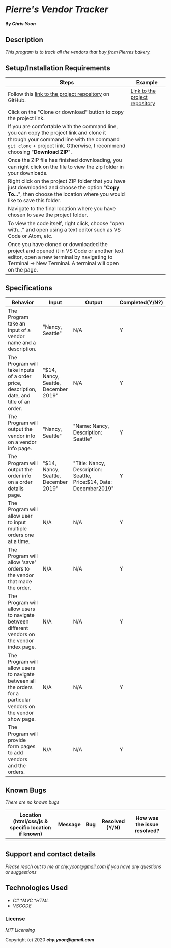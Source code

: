 # _Pierre's Vendor Tracker_

#### By _**Chris Yoon**_

## Description
_This program is to track all the vendors that buy from Pierres bakery._

## Setup/Installation Requirements

| Steps | Example |
| -------- | ----- |
| Follow this [link to the project repository](https://github.com/chyoon2/VendorTracker) on GitHub.   |  [Link to the project repository](https://github.com/chyoon2/VendorTracker)  |    
| Click on the "Clone or download" button to copy the project link.   |      |   
| If you are comfortable with the command line, you can copy the project link and clone it through your command line with the command `git clone` + project link. Otherwise, I recommend choosing "**Download ZIP**".   |    |   
|  Once the ZIP file has finished downloading, you can right click on the file to view the zip folder in your downloads.   |     |   
| Right click on the project ZIP folder that you have just downloaded and choose the option "**Copy To...**", then choose the location where you would like to save this folder.    |     |   
| Navigate to the final location where you have chosen to save the project folder.   |    |   
| To view the code itself, right click, choose "open with..." and open using a text editor such as VS Code or Atom, etc.   |     |
|  Once you have cloned or downloaded the project and opened it in VS Code or another text editor, open a new terminal by navigating to Terminal -> New Terminal. A terminal will open on the page.  |

## Specifications

| Behavior | Input | Output |  Completed(Y/N?)  | 
| -------- | ----- | ------ | -------- |
|   The Program take an input of a vendor name and a description.   |   "Nancy, Seattle"   |   N/A   |    Y   |
|    The Program will take inputs of a order price, description, date, and title of an order.   |   "$14, Nancy, Seattle, December 2019"    |     N/A    |    Y   |
| The Program will output the vendor info on a vendor info page. | "Nancy, Seattle" | "Name: Nancy, Description: Seattle" | Y |
| The Program will output the order info on a order details page.| "$14, Nancy, Seattle, December 2019" |  "Title: Nancy, Description: Seattle, Price:$14, Date: December2019"   |   Y   |
| The Program will allow user to input multiple orders one at a time. | N/A | N/A |   Y   |
| The Program will allow 'save' orders to the vendor that made the order. | N/A | N/A |   Y   |
| The Program will allow users to navigate between different vendors on the vendor index page. | N/A | N/A |   Y   |
| The Program will allow users to navigate between all the orders for a particular vendors on the vendor show page. | N/A | N/A |   Y   |
| The Program will provide form pages to add vendors and the orders. | N/A | N/A |   Y   |

## Known Bugs
_There are no known bugs_

| Location (html/css/js & specific location if known) |  Message  | Bug | Resolved (Y/N) |  How was the issue resolved?  |
| ------- | ----- | ------ | ------ | --------- |
|  |  |  |  |  |

## Support and contact details

_Please reach out to me at chy.yoon@gmail.com if you have any questions or suggestions_

## Technologies Used

* _C#_
*_MVC_
*_HTML_
* _VSCODE_

### License

*MIT Licensing*

Copyright (c) 2020 **_chy.yoon@gmail.com_**